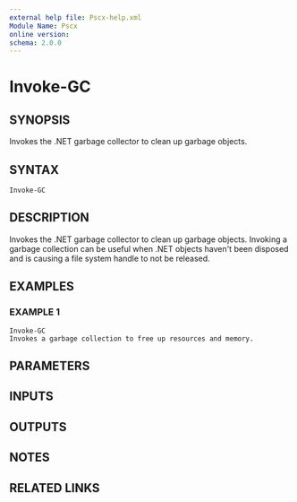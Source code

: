 ```yaml
---
external help file: Pscx-help.xml
Module Name: Pscx
online version:
schema: 2.0.0
---
```


# Invoke-GC

## SYNOPSIS
Invokes the .NET garbage collector to clean up garbage objects.

## SYNTAX

```
Invoke-GC
```

## DESCRIPTION
Invokes the .NET garbage collector to clean up garbage objects.
Invoking
a garbage collection can be useful when .NET objects haven't been disposed
and is causing a file system handle to not be released.

## EXAMPLES

### EXAMPLE 1
```
Invoke-GC
Invokes a garbage collection to free up resources and memory.
```

## PARAMETERS

## INPUTS

## OUTPUTS

## NOTES

## RELATED LINKS
